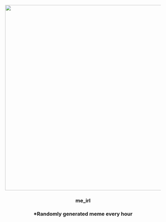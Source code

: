 <p align="center">
        <img src="https://i.redd.it/4gqwdz73brl81.jpg" width="600" height="600">
        </p>
        <h3 align="center">me_irl</h3>
        <h3 align="center">*Randomly generated meme every hour</h3>
    